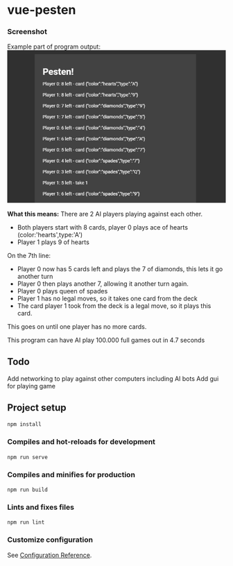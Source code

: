 # vue-pesten

### Screenshot
Example part of program output:
![Screenshot](gh-img/screenshot.png)

**What this means:**
There are 2 AI players playing against each other. 
* Both players start with 8 cards, player 0 plays ace of hearts (color:'hearts',type:'A')
* Player 1 plays 9 of hearts

On the 7th line:

* Player 0 now has 5 cards left and plays the 7 of diamonds, this lets it go another turn
* Player 0 then plays another 7, allowing it another turn again. 
* Player 0 plays queen of spades
* Player 1 has no legal moves, so it takes one card from the deck
* The card player 1 took from the deck is a legal move, so it plays this card. 

This goes on until one player has no more cards.

This program can have AI play 100.000 full games out in 4.7 seconds 


## Todo
Add networking to play against other computers including AI bots
Add gui for playing game

## Project setup
```
npm install
```

### Compiles and hot-reloads for development
```
npm run serve
```

### Compiles and minifies for production
```
npm run build
```

### Lints and fixes files
```
npm run lint
```

### Customize configuration
See [Configuration Reference](https://cli.vuejs.org/config/).
